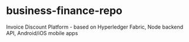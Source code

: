 # business-finance-repo
Invoice Discount Platform - based on Hyperledger Fabric, Node backend API, Android/iOS mobile apps 
